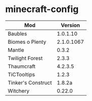 # minecraft-config

<table>
<thead>
  <tr>
    <th>Mod</th>
    <th>Version</th>
  </tr>
</thead>
<tbody>
  <tr>
    <td>Baubles</td><td>1.0.1.10</td>
  </tr>
  <tr>
    <td>Biomes o Plenty</td><td>2.1.0.1067</td>
  </tr>
  <tr>
    <td>Mantle</td><td>0.3.2</td>
  </tr>
  <tr>
    <td>Twilight Forest</td><td>2.3.3</td>
  </tr>
  <tr>
    <td>Thaumcraft</td><td>4.2.3.5</td>
  </tr>
  <tr>
    <td>TiCTooltips</td><td>1.2.3</td>
  </tr>
  <tr>
    <td>Tinker's Construct</td><td>1.8.2a</td>
  </tr>
  <tr>
    <td>Witchery</td><td>0.22.0</td>
  </tr>
</tbody>
</table>

